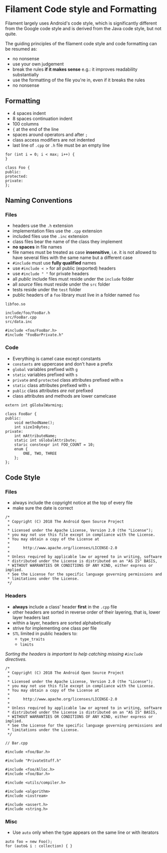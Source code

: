 # Filament Code style and Formatting

Filament largely uses Android's code style, which is significantly different from the
Google code style and is derived from the Java code style, but not quite.

The guiding principles of the filament code style and code formatting can be resumed as:
- no nonsense
- use your own judgement 
- break the rules **if it makes sense** e.g.: it improves readability substantially
- use the formatting of the file you're in, even if it breaks the rules
- no nonsense

## Formatting

- 4 spaces indent
- 8 spaces continuation indent
- 100 columns
- `{` at the end of the line
- spaces around operators and after `;`
- class access modifiers are not indented
- last line of `.cpp` or `.h` file must be an empty line

```
for (int i = 0; i < max; i++) {
}

class Foo {
public:
protected:
private:
};

```

## Naming Conventions

### Files

- headers use the `.h` extension
- implementation files use the `.cpp` extension
- included files use the `.inc` extension
- class files bear the name of the class they implement
- **no spaces** in file names
- file names must be treated as case **insensitive**, i.e. it is not allowed to have several files with the same name but a different case
- `#include` must use **fully qualified** names
- use `#include < >` for all public (exported) headers
- use `#include " "` for private headers
- all *public* include files must reside under the `include` folder
- all *source* files must reside under the `src` folder
- tests reside under the `test` folder
- public headers of a `foo` library must live in a folder named `foo`  

```
libfoo.so

include/foo/FooBar.h
src/FooBar.cpp
src/data.inc

#include <foo/FooBar.h>
#include "FooBarPrivate.h"
```

### Code

- Everything is camel case except constants
- `constants` are uppercase and don't have a prefix
- `global` variables prefixed with `g`
- `static` variables prefixed with `s`
- `private` and `protected` class attributes prefixed with `m`
- `static` class attributes prefixed with `s`
- `public` class attributes *are not* prefixed
- class attributes and methods are lower camelcase

```
extern int gGlobalWarming;

class FooBar {
public:
    void methodName();
    int sizeInBytes;    
private:
    int mAttributeName;
    static int sGlobalAttribute;
    staric constexpr int FOO_COUNT = 10;
    enum {
        ONE, TWO, THREE
    };
};
```

## Code Style

### Files

- always include the copyright notice at the top of every file 
- make sure the date is correct

```
/*
 * Copyright (C) 2018 The Android Open Source Project
 *
 * Licensed under the Apache License, Version 2.0 (the "License");
 * you may not use this file except in compliance with the License.
 * You may obtain a copy of the License at
 *
 *      http://www.apache.org/licenses/LICENSE-2.0
 *
 * Unless required by applicable law or agreed to in writing, software
 * distributed under the License is distributed on an "AS IS" BASIS,
 * WITHOUT WARRANTIES OR CONDITIONS OF ANY KIND, either express or implied.
 * See the License for the specific language governing permissions and
 * limitations under the License.
 */
```

### Headers

- **always** include a class' header **first** in the `.cpp` file
- other headers are sorted in reverse order of their layering, that is, lower layer headers last
- within a layer, headers are sorted alphabetically
- strive for implementing one class per file
- `STL` limited in public headers to:
    - `type_traits`
    - `limits`

*Sorting the headers is important to help catching missing `#include` directives.*

```
/*
 * Copyright (C) 2018 The Android Open Source Project
 *
 * Licensed under the Apache License, Version 2.0 (the "License");
 * you may not use this file except in compliance with the License.
 * You may obtain a copy of the License at
 *
 *      http://www.apache.org/licenses/LICENSE-2.0
 *
 * Unless required by applicable law or agreed to in writing, software
 * distributed under the License is distributed on an "AS IS" BASIS,
 * WITHOUT WARRANTIES OR CONDITIONS OF ANY KIND, either express or implied.
 * See the License for the specific language governing permissions and
 * limitations under the License.
 */

// Bar.cpp

#include <foo/Bar.h>

#include "PrivateStuff.h"

#include <foo/Alloc.h>
#include <foo/Bar.h>

#include <utils/compiler.h>

#include <algorithm>
#include <iostream>

#include <assert.h>
#include <string.h>
```

### Misc

- Use `auto` only when the type appears on the same line or with iterators
```
auto foo = new Foo();
for (auto& i : collection) { }
```
